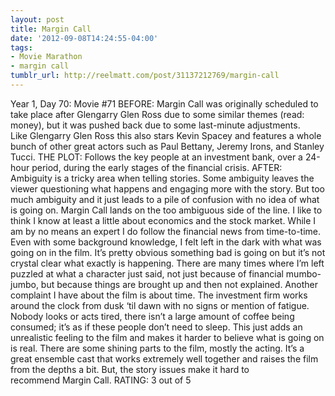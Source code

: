 ```yaml
---
layout: post
title: Margin Call
date: '2012-09-08T14:24:55-04:00'
tags:
- Movie Marathon
- margin call
tumblr_url: http://reelmatt.com/post/31137212769/margin-call
---
```

Year 1, Day 70: Movie #71
BEFORE: Margin Call was originally scheduled to take place after Glengarry Glen Ross due to some similar themes (read: money), but it was pushed back due to some last-minute adjustments. Like Glengarry Glen Ross this also stars Kevin Spacey and features a whole bunch of other great actors such as Paul Bettany, Jeremy Irons, and Stanley Tucci.
THE PLOT: Follows the key people at an investment bank, over a 24-hour period, during the early stages of the financial crisis.
AFTER: Ambiguity is a tricky area when telling stories. Some ambiguity leaves the viewer questioning what happens and engaging more with the story. But too much ambiguity and it just leads to a pile of confusion with no idea of what is going on. Margin Call lands on the too ambiguous side of the line.
I like to think I know at least a little about economics and the stock market. While I am by no means an expert I do follow the financial news from time-to-time. Even with some background knowledge, I felt left in the dark with what was going on in the film. It’s pretty obvious something bad is going on but it’s not crystal clear what exactly is happening. There are many times where I’m left puzzled at what a character just said, not just because of financial mumbo-jumbo, but because things are brought up and then not explained.
Another complaint I have about the film is about time. The investment firm works around the clock from dusk ‘til dawn with no signs or mention of fatigue. Nobody looks or acts tired, there isn’t a large amount of coffee being consumed; it’s as if these people don’t need to sleep. This just adds an unrealistic feeling to the film and makes it harder to believe what is going on is real.
There are some shining parts to the film, mostly the acting. It’s a great ensemble cast that works extremely well together and raises the film from the depths a bit. But, the story issues make it hard to recommend Margin Call.
RATING: 3 out of 5
